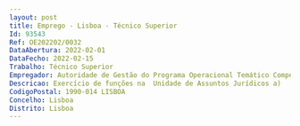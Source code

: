 ```yaml
--- 
layout: post
title: Emprego - Lisboa - Técnico Superior
Id: 93543
Ref: OE202202/0032
DataAbertura: 2022-02-01
DataFecho: 2022-02-15
Trabalho: Técnico Superior
Empregador: Autoridade de Gestão do Programa Operacional Temático Competitividade e Internacionalização
Descricao: Exercício de funções na  Unidade de Assuntos Jurídicos a)	Assessoria jurídica à Comissão Diretiva e restantes Unidades Orgânicas b)	Tratamento e intervenção nos processos de contencioso e pré contencioso  c)	Elaboração de pareceres d)	Aplicação prática do Código dos Contratos Públicos no âmbito do Projetos Fundos Estruturais e)	Promover e acompanhar as atividades no âmbito de parceiros nacionais  e organizações internacionais.
CodigoPostal: 1990-014 LISBOA
Concelho: Lisboa
Distrito: Lisboa
--- 
```

